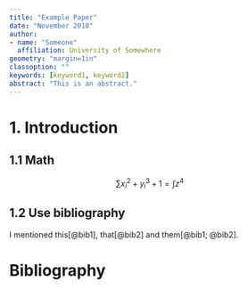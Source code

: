 ```yaml
---
title: "Example Paper"
date: "November 2018"
author: 
- name: "Someone"
  affiliation: University of Somewhere
geometry: "margin=1in"
classoption: ""
keywords: [keyword1, keyword2]
abstract: "This is an abstract."
---
```


# 1. Introduction

## 1.1 Math

$$
    \sum{x_i^2 + y_i^3 + 1} = \int{z^4}
$$

## 1.2 Use bibliography

I mentioned this[@bib1], that[@bib2] and them[@bib1; @bib2].

# Bibliography
